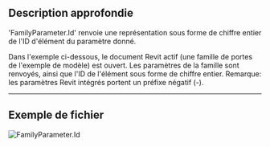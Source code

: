 ## Description approfondie
'FamilyParameter.Id' renvoie une représentation sous forme de chiffre entier de l'ID d'élément du paramètre donné.

Dans l'exemple ci-dessous, le document Revit actif (une famille de portes de l'exemple de modèle) est ouvert. Les paramètres de la famille sont renvoyés, ainsi que l'ID de l'élément sous forme de chiffre entier. Remarque: les paramètres Revit intégrés portent un préfixe négatif (-).
___
## Exemple de fichier

![FamilyParameter.Id](./Revit.Elements.FamilyParameter.Id_img.jpg)
